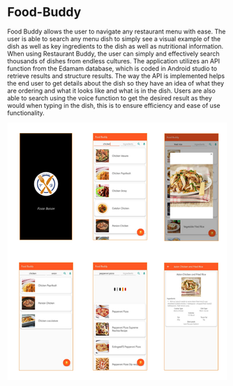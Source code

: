# Food-Buddy

Food Buddy allows the user to navigate any restaurant menu with ease. The user is able to search any menu dish to simply see a visual example of the dish as well as key ingredients to the dish as well as nutritional information. When using Restaurant Buddy, the user can simply and effectively search thousands of dishes from endless cultures. The application utilizes an API function from the Edamam database, which is coded in Android studio to retrieve results and structure results. The way the API is implemented helps the end user to get details about the dish so they have an idea of what they are ordering and what it looks like and what is in the dish. Users are also able to search using the voice function to get the desired result as they would when typing in the dish, this is to ensure efficiency and ease of use functionality.

![Preview](https://github.com/shakthiasu/Food-Buddy/blob/master/image.png?raw=true)


